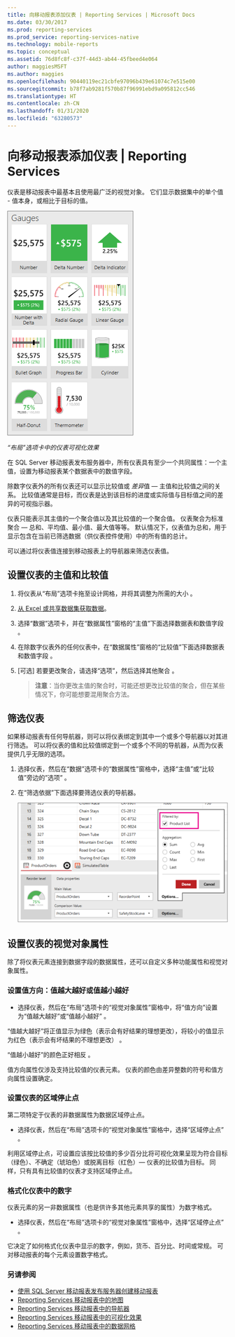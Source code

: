 ```yaml
---
title: 向移动报表添加仪表 | Reporting Services | Microsoft Docs
ms.date: 03/30/2017
ms.prod: reporting-services
ms.prod_service: reporting-services-native
ms.technology: mobile-reports
ms.topic: conceptual
ms.assetid: 76d8fc8f-c37f-44d3-ab44-45fbeed4e064
author: maggiesMSFT
ms.author: maggies
ms.openlocfilehash: 90440119ec21cbfe97096b439e61074c7e515e00
ms.sourcegitcommit: b78f7ab9281f570b87f96991ebd9a095812cc546
ms.translationtype: HT
ms.contentlocale: zh-CN
ms.lasthandoff: 01/31/2020
ms.locfileid: "63280573"
---
```

# <a name="add-gauges-to-mobile-reports--reporting-services"></a>向移动报表添加仪表 | Reporting Services
仪表是移动报表中最基本且使用最广泛的视觉对象。 它们显示数据集中的单个值 - 值本身，或相比于目标的值。

![PBI_SSMRP_Gauges](../../reporting-services/mobile-reports/media/pbi-ssmrp-gauges.png)  
  
*“布局”选项卡中的仪表可视化效果*  
  
在 SQL Server 移动报表发布服务器中，所有仪表具有至少一个共同属性：一个主值，设置为移动报表某个数据表中的数值字段。  

除数字仪表外的所有仪表还可以显示比较值或 *差异*值 — 主值和比较值之间的关系。 比较值通常是目标，而仪表是达到该目标的进度或实际值与目标值之间的差异的可视指示器。

仪表只能表示其主值的一个聚合值以及其比较值的一个聚合值。 仪表聚合为标准聚合 — 总和、平均值、最小值、最大值等等。 默认情况下，仪表值为总和，用于显示包含在当前已筛选数据（供仪表控件使用）中的所有值的总计。 

可以通过将仪表值连接到移动报表上的导航器来筛选仪表值。 

## <a name="set-the-main-and-comparison-values-for-a-gauge"></a>设置仪表的主值和比较值

1. 将仪表从“布局”选项卡拖至设计网格，并将其调整为所需的大小  。

2. [从 Excel 或共享数据集获取数据](../../reporting-services/mobile-reports/data-for-reporting-services-mobile-reports.md)。

3. 选择“数据”选项卡，并在“数据属性”窗格的“主值”下面选择数据表和数值字段    。

3. 在除数字仪表外的任何仪表中，在“数据属性”窗格的“比较值”下面选择数据表和数值字段   。

4. [可选] 若要更改聚合，请选择“选项”，然后选择其他聚合  。
   
   >**注意**：当你更改主值的聚合时，可能还想更改比较值的聚合，但在某些情况下，你可能想要混用聚合方法。  

## <a name="filter-a-gauge"></a>筛选仪表
  
如果移动报表有任何导航器，则可以将仪表绑定到其中一个或多个导航器以对其进行筛选。 可以将仪表的值和比较值绑定到一个或多个不同的导航器，从而为仪表提供几乎无限的选项。  

1. 选择仪表，然后在“数据”选项卡的“数据属性”窗格中，选择“主值”或“比较值”旁边的”选项”      。

2. 在“筛选依据”下面选择要筛选仪表的导航器。

   ![mobile-report-gauge-navigator](../../reporting-services/mobile-reports/media/mobile-report-gauge-navigator.png)
 
## <a name="set-visual-properties-for-a-gauge"></a>设置仪表的视觉对象属性
  
除了将仪表元素连接到数据字段的数据属性，还可以自定义多种功能属性和视觉对象属性。 

### <a name="set-value-direction-high-or-low-is-better"></a>设置值方向：值越大越好或值越小越好
* 选择仪表，然后在“布局”选项卡的“视觉对象属性”窗格中，将“值方向”设置为“值越大越好”或“值越小越好”      。 

“值越大越好”将正值显示为绿色（表示会有好结果的理想更改），将较小的值显示为红色（表示会有坏结果的不理想更改）  。 

“值越小越好”的颜色正好相反  。

值方向属性仅涉及支持比较值的仪表元素。 仪表的颜色由差异整数的符号和值方向属性设置确定。  
  
### <a name="set-range-stops-for-a-gauge"></a>设置仪表的区域停止点
第二项特定于仪表的非数据属性为数据区域停止点。 

* 选择仪表，然后在“布局”选项卡的“视觉对象属性”窗格中，选择“区域停止点”    。

利用区域停止点，可设置应该按比较值的多少百分比将可视化效果呈现为符合目标（绿色）、不确定（琥珀色）或脱离目标（红色）— 仪表的比较值为目标。 同样，只有具有比较值的仪表才支持区域停止点。  

### <a name="format-the-numbers-in-the-gauge"></a>格式化仪表中的数字  
仪表元素的另一非数据属性（也是供许多其他元素共享的属性）为数字格式。 

* 选择仪表，然后在“布局”选项卡的“视觉对象属性”窗格中，选择“区域停止点”    。

它决定了如何格式化仪表中显示的数字，例如，货币、百分比、时间或常规。 可对移动报表的每个元素设置数字格式。
  
### <a name="see-also"></a>另请参阅 

* [使用 SQL Server 移动报表发布服务器创建移动报表](../../reporting-services/mobile-reports/create-mobile-reports-with-sql-server-mobile-report-publisher.md)
* [Reporting Services 移动报表中的地图](../../reporting-services/mobile-reports/maps-in-reporting-services-mobile-reports.md)
* [Reporting Services 移动报表中的导航器](../../reporting-services/mobile-reports/add-navigators-to-reporting-services-mobile-reports.md)
* [Reporting Services 移动报表中的可视化效果](../../reporting-services/mobile-reports/add-visualizations-to-reporting-services-mobile-reports.md)
* [Reporting Services 移动报表中的数据网格](../../reporting-services/mobile-reports/add-data-grids-to-mobile-reports-reporting-services.md) 
